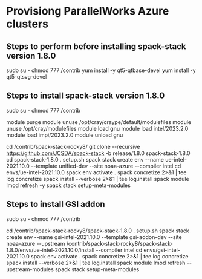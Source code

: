 # Provisiong ParallelWorks Azure clusters

## Steps to perform before installing spack-stack version 1.8.0

sudo su -
chmod 777 /contrib
yum install -y qt5-qtbase-devel
yum install -y qt5-qtsvg-devel


## Steps to install spack-stack version 1.8.0

sudo su -
chmod 777 /contrib

module purge
module unuse /opt/cray/craype/default/modulefiles
module unuse /opt/cray/modulefiles
module load gnu
module load intel/2023.2.0
module load impi/2023.2.0 
module unload gnu

cd /contrib/spack-stack-rocky8/
git clone --recursive https://github.com/JCSDA/spack-stack -b release/1.8.0 spack-stack-1.8.0
cd spack-stack-1.8.0
. setup.sh
spack stack create env --name ue-intel-2021.10.0 --template unified-dev --site noaa-azure --compiler intel
cd envs/ue-intel-2021.10.0
spack env activate .
spack concretize 2>&1 | tee log.concretize
spack install --verbose 2>&1 | tee log.install
spack module lmod refresh -y
spack stack setup-meta-modules

## Steps to install GSI addon

sudo su -
chmod 777 /contrib

cd /contrib/spack-stack-rocky8/spack-stack-1.8.0
. setup.sh
spack stack create env --name gsi-intel-2021.10.0 --template gsi-addon-dev --site noaa-azure --upstream /contrib/spack-stack-rocky8/spack-stack-1.8.0/envs/ue-intel-2021.10.0/install --compiler intel
cd envs/gsi-intel-2021.10.0
spack env activate .
spack concretize 2>&1 | tee log.concretize
spack install --verbose 2>&1 | tee log.install
spack module lmod refresh --upstream-modules
spack stack setup-meta-modules
